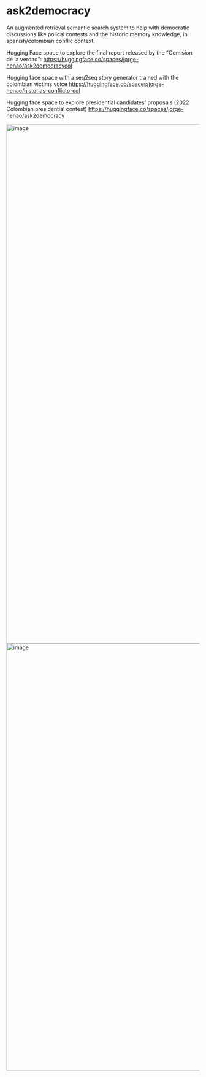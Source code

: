 # ask2democracy
An augmented retrieval semantic search system to help with democratic discussions like polical contests and the historic memory knowledge, in spanish/colombian conflic context.

Hugging Face space to explore the final report released by the "Comision de la verdad":
https://huggingface.co/spaces/jorge-henao/ask2democracycol

Hugging face space with a seq2seq story generator trained with the colombian victims voice
https://huggingface.co/spaces/jorge-henao/historias-conflicto-col

Hugging face space to explore presidential candidates' proposals (2022 Colombian presidential contest)
https://huggingface.co/spaces/jorge-henao/ask2democracy 

<img width="1354" alt="image" src="https://user-images.githubusercontent.com/13498354/167217495-7c92194c-e988-4046-97f9-ab7594a6d377.png">
<img width="1114" alt="image" src="https://user-images.githubusercontent.com/13498354/183100767-a2497edd-f379-435b-9151-533e45f5a8c3.png">

